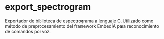 # export_spectrogram
Exportador de biblioteca de espectrograma a lenguaje C. Utilizado como método de preprocesamiento del framework EmbedIA para reconocimiento de comandos por voz. 
